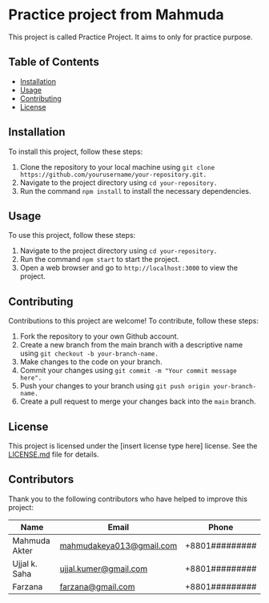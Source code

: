# Practice project from Mahmuda
This project is called Practice Project. It aims to only for practice purpose.

## Table of Contents
- <a href="https://www.example.com">Installation</a>
- <a href="https://www.example.com">Usage</a>
- <a href="https://www.example.com">Contributing</a>
- [License](https://docs.github.com/en)

## Installation
To install this project, follow these steps:
1. Clone the repository to your local machine using 
`git clone https://github.com/yourusername/your-repository.git.`
2. Navigate to the project directory using `cd your-repository.`
3. Run the command `npm install` to install the necessary dependencies.

## Usage
To use this project, follow these steps:
1. Navigate to the project directory using `cd your-repository.`
2. Run the command `npm start` to start the project.
3. Open a web browser and go to `http://localhost:3000` to view the project.

## Contributing
Contributions to this project are welcome! To contribute, follow these steps:
1. Fork the repository to your own Github account.
2. Create a new branch from the main branch with a descriptive name using `git checkout -b your-branch-name.`
3. Make changes to the code on your branch.
4. Commit your changes using `git commit -m "Your commit message here".`
5. Push your changes to your branch using `git push origin your-branch-name.`
6. Create a pull request to merge your changes back into the `main` branch.

## License
This project is licensed under the [insert license type here] license. See the
[LICENSE.md](https://docs.github.com/en/repositories/managing-your-repositorys-settings-and-features/customizing-your-repository/licensing-a-repository) file for details.

## Contributors
Thank you to the following contributors who have helped to improve this project:

| Name | Email | Phone |
| ------- | ------------------------ | ----------- |
|Mahmuda Akter | mahmudakeya013@gmail.com | +8801######### |
|Ujjal k. Saha | ujjal.kumer@gmail.com | +8801######### |
|Farzana | farzana@gmail.com | +8801######### |
